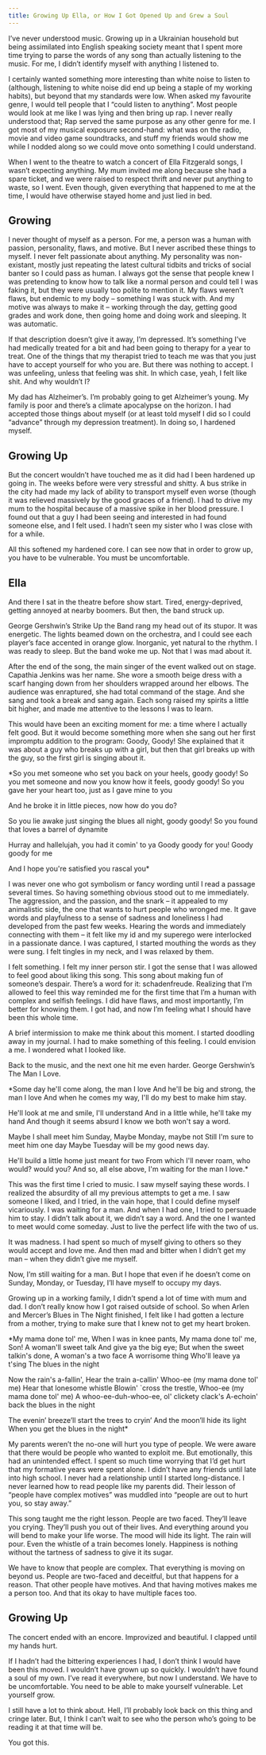 ```yaml
---
title: Growing Up Ella, or How I Got Opened Up and Grew a Soul
---
```


I’ve never understood music. Growing up in a Ukrainian household but being assimilated into English speaking society meant that I spent more time trying to parse the words of any song than actually listening to the music. For me, I didn’t identify myself with anything I listened to.

I certainly wanted something more interesting than white noise to listen to (although, listening to white noise did end up being a staple of my working habits), but beyond that my standards were low. When asked my favourite genre, I would tell people that I “could listen to anything”. Most people would look at me like I was lying and then bring up rap. I never really understood that; Rap served the same purpose as any other genre for me. I got most of my musical exposure second-hand: what was on the radio, movie and video game soundtracks, and stuff my friends would show me while I nodded along so we could move onto something I could understand.

When I went to the theatre to watch a concert of Ella Fitzgerald songs, I wasn’t expecting anything. My mum invited me along because she had a spare ticket, and we were raised to respect thrift and never put anything to waste, so I went. Even though, given everything that happened to me at the time, I would have otherwise stayed home and just lied in bed.

## Growing

I never thought of myself as a person. For me, a person was a human with passion, personality, flaws, and motive. But I never ascribed these things to myself. I never felt passionate about anything. My personality was non-existant, mostly just repeating the latest cultural tidbits and tricks of social banter so I could pass as human. I always got the sense that people knew I was pretending to know how to talk like a normal person and could tell I was faking it, but they were usually too polite to mention it. My flaws weren’t flaws, but endemic to my body – something I was stuck with. And my motive was always to make it – working through the day, getting good grades and work done, then going home and doing work and sleeping. It was automatic.

If that description doesn’t give it away, I’m depressed. It’s something I’ve had medically treated for a bit and had been going to therapy for a year to treat. One of the things that my therapist tried to teach me was that you just have to accept yourself for who you are. But there was nothing to accept. I was unfeeling, unless that feeling was shit. In which case, yeah, I felt like shit. And why wouldn’t I?

My dad has Alzheimer’s. I’m probably going to get Alzheimer’s young. My family is poor and there’s a climate apocalypse on the horizon. I had accepted those things about myself (or at least told myself I did so I could “advance” through my depression treatment). In doing so, I hardened myself.

## Growing Up

But the concert wouldn’t have touched me as it did had I been hardened up going in. The weeks before were very stressful and shitty. A bus strike in the city had made my lack of ability to transport myself even worse (though it was relieved massively by the good graces of a friend). I had to drive my mum to the hospital because of a massive spike in her blood pressure. I found out that a guy I had been seeing and interested in had found someone else, and I felt used. I hadn’t seen my sister who I was close with for a while.

All this softened my hardened core. I can see now that in order to grow up, you have to be vulnerable. You must be uncomfortable.

## Ella

And there I sat in the theatre before show start. Tired, energy-deprived, getting annoyed at nearby boomers. But then, the band struck up.

George Gershwin’s Strike Up the Band rang my head out of its stupor. It was energetic. The lights beamed down on the orchestra, and I could see each player’s face accented in orange glow. Inorganic, yet natural to the rhythm. I was ready to sleep. But the band woke me up. Not that I was mad about it.

After the end of the song, the main singer of the event walked out on stage. Capathia Jenkins was her name. She wore a smooth beige dress with a scarf hanging down from her shoulders wrapped around her elbows. The audience was enraptured, she had total command of the stage. And she sang and took a break and sang again. Each song raised my spirits a little bit higher, and made me attentive to the lessons I was to learn.

This would have been an exciting moment for me: a time where I actually felt good. But it would become something more when she sang out her first impromptu addition to the program: Goody, Goody! She explained that it was about a guy who breaks up with a girl, but then that girl breaks up with the guy, so the first girl is singing about it.

*So you met someone who set you back on your heels, goody goody!
So you met someone and now you know how it feels, goody goody!
So you gave her your heart too, just as I gave mine to you

And he broke it in little pieces, now how do you do?

So you lie awake just singing the blues all night, goody goody!
So you found that loves a barrel of dynamite

Hurray and hallelujah, you had it comin' to ya
Goody goody for you! Goody goody for me

And I hope you're satisfied you rascal you*

I was never one who got symbolism or fancy wording until I read a passage several times. So having something obvious stood out to me immediately. The aggression, and the passion, and the snark – it appealed to my animalistic side, the one that wants to hurt people who wronged me. It gave words and playfulness to a sense of sadness and loneliness I had developed from the past few weeks. Hearing the words and immediately connecting with them – it felt like my id and my superego were interlocked in a passionate dance. I was captured, I started mouthing the words as they were sung. I felt tingles in my neck, and I was relaxed by them.

I felt something. I felt my inner person stir. I got the sense that I was allowed to feel good about liking this song. This song about making fun of someone’s despair. There’s a word for it: schadenfreude. Realizing that I’m allowed to feel this way reminded me for the first time that I’m a human with complex and selfish feelings. I did have flaws, and most importantly, I’m better for knowing them. I got had, and now I’m feeling what I should have been this whole time.

A brief intermission to make me think about this moment. I started doodling away in my journal. I had to make something of this feeling. I could envision a me. I wondered what I looked like.

Back to the music, and the next one hit me even harder. George Gershwin’s The Man I Love.

*Some day he'll come along, the man I love
And he'll be big and strong, the man I love
And when he comes my way,
I'll do my best to make him stay.

He'll look at me and smile, I'll understand
And in a little while, he'll take my hand
And though it seems absurd
I know we both won't say a word.

Maybe I shall meet him Sunday,
Maybe Monday, maybe not
Still I'm sure to meet him one day
Maybe Tuesday will be my good news day.

He'll build a little home just meant for two
From which I'll never roam, who would? would you?
And so, all else above,
I'm waiting for the man I love.*

This was the first time I cried to music. I saw myself saying these words. I realized the absurdity of all my previous attempts to get a me. I saw someone I liked, and I tried, in the vain hope, that I could define myself vicariously. I was waiting for a man. And when I had one, I tried to persuade him to stay. I didn’t talk about it, we didn’t say a word. And the one I wanted to meet would come someday. Just to live the perfect life with the two of us.

It was madness. I had spent so much of myself giving to others so they would accept and love me. And then mad and bitter when I didn’t get my man – when they didn’t give me myself.

Now, I’m still waiting for a man. But I hope that even if he doesn’t come on Sunday, Monday, or Tuesday, I’ll have myself to occupy my days.

Growing up in a working family, I didn’t spend a lot of time with mum and dad. I don’t really know how I got raised outside of school. So when Arlen and Mercer’s Blues in The Night finished, I felt like I had gotten a lecture from a mother, trying to make sure that I knew not to get my heart broken.

*My mama done tol' me,
When I was in knee pants,
My mama done tol' me, Son!
A woman'll sweet talk
And give ya the big eye;
But when the sweet talkin's done,
A woman's a two face
A worrisome thing
Who'll leave ya t'sing
The blues in the night

Now the rain's a-fallin',
Hear the train a-callin'
Whoo-ee (my mama done tol' me)
Hear that lonesome whistle
Blowin' `cross the trestle,
Whoo-ee (my mama done tol' me)
A whoo-ee-duh-whoo-ee, ol' clickety clack's
A-echoin' back the blues in the night

The evenin’ breeze’ll start the trees to cryin’
And the moon’ll hide its light
When you get the blues in the night*

My parents weren’t the no-one will hurt you type of people. We were aware that there would be people who wanted to exploit me. But emotionally, this had an unintended effect. I spent so much time worrying that I’d get hurt that my formative years were spent alone. I didn’t have any friends until late into high school. I never had a relationship until I started long-distance. I never learned how to read people like my parents did. Their lesson of “people have complex motives” was muddled into “people are out to hurt you, so stay away.”

This song taught me the right lesson. People are two faced. They’ll leave you crying. They’ll push you out of their lives. And everything around you will bend to make your life worse. The mood will hide its light. The rain will pour. Even the whistle of a train becomes lonely. Happiness is nothing without the tartness of sadness to give it its sugar.

We have to know that people are complex. That everything is moving on beyond us. People are two-faced and deceitful, but that happens for a reason. That other people have motives. And that having motives makes me a person too. And that its okay to have multiple faces too.

## Growing Up

The concert ended with an encore. Improvized and beautiful. I clapped until my hands hurt.

If I hadn’t had the bittering experiences I had, I don’t think I would have been this moved. I wouldn’t have grown up so quickly. I wouldn’t have found a soul of my own. I’ve read it everywhere, but now I understand. We have to be uncomfortable. You need to be able to make yourself vulnerable. Let yourself grow.

I still have a lot to think about. Hell, I’ll probably look back on this thing and cringe later. But, I think I can’t wait to see who the person who’s going to be reading it at that time will be.

You got this.